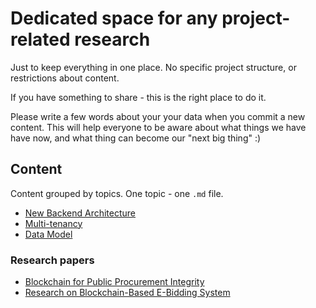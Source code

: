 # Dedicated space for any project-related research

Just to keep everything in one place. No specific project structure, or restrictions about content.

If you have something to share - this is the right place to do it.

Please write a few words about your your data when you commit a new content. This will help everyone to be aware about what things we have have now, and what thing can become our "next big thing" :)

## Content

Content grouped by topics. One topic - one `.md` file.

 - [New Backend Architecture](./new-backend-architecture.md)
 - [Multi-tenancy](./multi-tenancy.md)
 - [Data Model](./data-model.md)



### Research papers

 - [Blockchain for Public Procurement Integrity](papers/blockchain-for-public-procurement-integrity.pdf)
 - [Research on Blockchain-Based E-Bidding System](papers/research-on-blockchain-based-e-bidding-system.pdf)